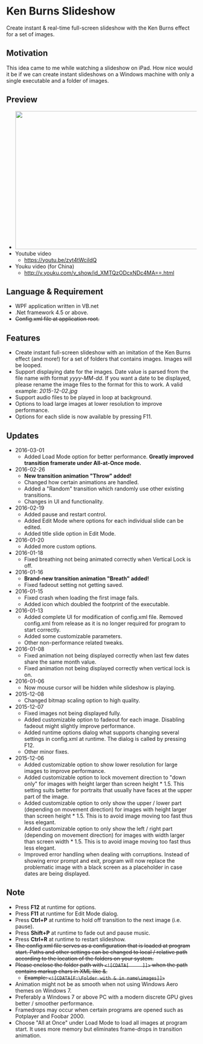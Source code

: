 ﻿# Ken Burns Slideshow
Create instant & real-time full-screen slideshow with the Ken Burns effect for a set of images.
## Motivation
This idea came to me while watching a slideshow on iPad. How nice would it be if we can create instant slideshows on a Windows machine with only a single executable and a folder of images.
## Preview
- <img class="alignnone size-full wp-image-8" src="http://carlchang.blog.com/files/2015/12/无标题.png" alt="" width="649" height="366" /><img class="alignnone size-full wp-image-20" src="http://i.imgur.com/WsRugNR.png?1" alt=""/>
- Youtube video
  - https://youtu.be/zyt4tWciIdQ
- Youku video (for China)
  - http://v.youku.com/v_show/id_XMTQzODcxNDc4MA==.html

## Language &amp; Requirement
- WPF application written in VB.net
- .Net framework 4.5 or above.
- ~~Config.xml file at application root.~~

## Features
- Create instant full-screen slideshow with an imitation of the Ken Burns effect (and more!) for a set of folders that contains images. Images will be looped.
- Support displaying date for the images. Date value is parsed from the file name with format <em>yyyy-MM-dd</em>. If you want a date to be displayed, please rename the image files to the format for this to work. A valid example: <em>2015-12-02.jpg</em>
- Support audio files to be played in loop at background.
- Options to load large images at lower resolution to improve performance.
- Options for each slide is now available by pressing F11.

## Updates
- 2016-03-01
  - Added Load Mode option for better performance. **Greatly improved transition framerate under All-at-Once mode.**
- 2016-02-26
  - **New transition animation "Throw" added!**
  - Changed how certain animations are handled.
  - Added a "Random" transition which randomly use other existing
transitions.
  - Changes in UI and functionality.
- 2016-02-19
  - Added pause and restart control.
  - Added Edit Mode where options for each individual slide can be edited.
  - Added title slide option in Edit Mode.
- 2016-01-20
  - Added more custom options.
- 2016-01-18
  - Fixed breathing not being animated correctly when Vertical Lock is off.
- 2016-01-16
  - **Brand-new transition animation "Breath" added!**
  - Fixed fadeout setting not getting saved.
- 2016-01-15
  - Fixed crash when loading the first image fails.
  - Added icon which doubled the footprint of the executable.
- 2016-01-13
  - Added complete UI for modification of config.xml file. Removed config.xml from release as it is no longer required for program to start correctly.
  - Added some customizable parameters.
  - Other non-performance related tweaks.
- 2016-01-08
  - Fixed animation not being displayed correctly when last few dates share the same month value.
  - Fixed animation not being displayed correctly when vertical lock is on.
- 2016-01-06
  - Now mouse cursor will be hidden while slideshow is playing.
- 2015-12-08
  - Changed bitmap scaling option to high quality.
- 2015-12-07
  - Fixed images not being displayed fully.
  - Added customizable option to fadeout for each image. Disabling fadeout might slightly improve performance.
  - Added runtime options dialog what supports changing several settings in config.xml at runtime. The dialog is called by pressing F12.
  - Other minor fixes.
- 2015-12-06
  - Added customizable option to show lower resolution for large images to improve performance.
  - Added customizable option to lock movement direction to "down only" for images with height larger than screen height * 1.5. This setting suits better for portraits that usually have faces at the upper part of the image.
  - Added customizable option to only show the upper / lower part (depending on movement direction) for images with height larger than screen height * 1.5. This is to avoid image moving too fast thus less elegant.
  - Added customizable option to only show the left / right part (depending on movement direction) for images with width larger than screen width * 1.5. This is to avoid image moving too fast thus less elegant.
  - Improved error handling when dealing with corruptions. Instead of showing error prompt and exit, program will now replace the problematic image with a black screen as a placeholder in case dates are being displayed.

## Note
- Press **F12** at runtime for options.
- Press **F11** at runtime for Edit Mode dialog.
- Press **Ctrl+P** at runtime to hold off transition to the next image (i.e. pause).
- Press **Shift+P** at runtime to fade out and pause music.
- Press **Ctrl+R** at runtime to restart slideshow.
- ~~The config.xml file serves as a configuration that is loaded at program start. Paths and other settings can be changed to local / relative path according to the location of the folders on your system.~~
- ~~Please enclose the folder path with `<![CDATA[     ]]>` when the path contains markup chars in XML like &.~~
  - ~~Example: `<![CDATA[F:\Folder with & in name\images]]>`~~
- Animation might not be as smooth when not using Windows Aero themes on Windows 7.
- Preferably a Windows 7 or above PC with a modern discrete GPU gives better / smoother performance.
- Framedrops may occur when certain programs are opened such as Potplayer and Foobar 2000.
- Choose "All at Once" under Load Mode to load all images at program start. It uses more memory but eliminates frame-drops in transition animation.
